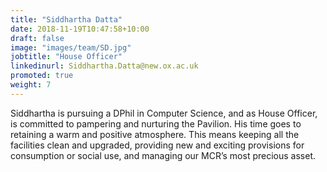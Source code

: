 ```yaml
---
title: "Siddhartha Datta"
date: 2018-11-19T10:47:58+10:00
draft: false
image: "images/team/SD.jpg"
jobtitle: "House Officer"
linkedinurl: Siddhartha.Datta@new.ox.ac.uk
promoted: true
weight: 7
---
```


Siddhartha is pursuing a DPhil in Computer Science, and as House Officer, is committed to pampering and nurturing the Pavilion. His time goes to retaining a warm and positive atmosphere. This means keeping all the facilities clean and upgraded, providing new and exciting provisions for consumption or social use, and managing our MCR’s most precious asset.

